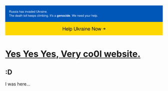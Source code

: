 [![Stand With Ukraine](https://raw.githubusercontent.com/vshymanskyy/StandWithUkraine/main/banner2-direct.svg)](https://stand-with-ukraine.pp.ua)
# [**Yes Yes Yes, Very co0l website.**](https://uthmn.github.io)
## :D

I was here...
